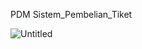 PDM Sistem_Pembelian_Tiket

![Untitled](https://user-images.githubusercontent.com/46584235/120059159-da3def80-c079-11eb-9899-34cfd5da306f.png)

